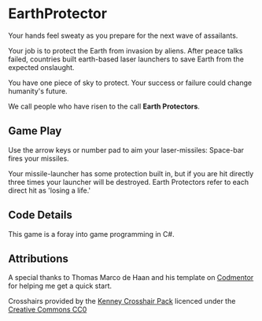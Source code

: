﻿# EarthProtector

Your hands feel sweaty as you prepare for the next wave of assailants. 

Your job is to protect the Earth from invasion by aliens. After peace talks failed, countries built earth-based laser launchers to save Earth from the expected onslaught. 

You have one piece of sky to protect. Your success or failure could change humanity's future. 

We call people who have risen to the call **Earth Protectors**.



## Game Play
Use the arrow keys or number pad to aim your laser-missiles: Space-bar fires your missiles. 

Your missile-launcher has some protection built in, but if you are hit directly three times your launcher will be destroyed. Earth Protectors refer to each direct hit as 'losing a life.'

## Code Details
This game is a foray into game programming in C#.

## Attributions 
A special thanks to Thomas Marco de Haan and his template on [Codmentor](https://www.codementor.io/@dewetvanthomas/tutorial-game-loop-for-c-128ovxgrig) for helping me get a quick start.

Crosshairs provided by the [Kenney Crosshair Pack](https://www.kenney.nl/assets/crosshair-pack) licenced under the [Creative Commons CC0](https://creativecommons.org/publicdomain/zero/1.0/)
